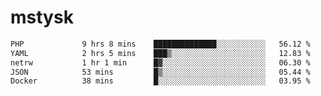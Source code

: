 # mstysk

<!--START_SECTION:waka-->

```txt
PHP             9 hrs 8 mins    ██████████████░░░░░░░░░░░   56.12 %
YAML            2 hrs 5 mins    ███▒░░░░░░░░░░░░░░░░░░░░░   12.83 %
netrw           1 hr 1 min      █▓░░░░░░░░░░░░░░░░░░░░░░░   06.30 %
JSON            53 mins         █▒░░░░░░░░░░░░░░░░░░░░░░░   05.44 %
Docker          38 mins         █░░░░░░░░░░░░░░░░░░░░░░░░   03.95 %
```

<!--END_SECTION:waka-->
